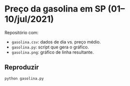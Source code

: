 # Preço da gasolina em SP (01–10/jul/2021)

Repositório com:
- `gasolina.csv`: dados de dia vs. preço médio.
- `gasolina.py`: script que gera o gráfico.
- `gasolina.png`: gráfico de linha resultante.

## Reproduzir
```bash
python gasolina.py
